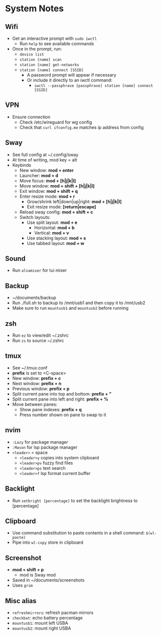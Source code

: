 # System Notes
## Wifi
  - Get an interactive prompt with `sudo iwctl`
    - Run `help` to see available commands
  - Once in the prompt, run:
    - `device list`
    - `station [name] scan`
    - `station [name] get-networks`
    - `station [name] connect [SSID]`
      - A password prompt will appear if necessary
      - Or include it directly to an iwctl command:
        - `iwctl --passphrase [passphrase] station [name] connect [SSID]`
## VPN
  - Ensure connection
      - Check /etc/wireguard for wg config
      - Check that `curl ifconfig.me` matches ip address from config
## Sway
  - See full config at ~/.config/sway
  - At time of writing, mod key = alt
  - Keybinds
    - New window: **mod + enter**
    - Launcher: **mod + d**
    - Move focus: **mod + \[h|j|k|l\]**
    - Move window: **mod + shift + \[h|j|k|l\]**
    - Exit window: **mod + shift + q**
    - Enter resize mode: **mod + r**
      - Grow/shrink left|down|up|right: **mod + \[h|j|k|l\]**
      - Exit resize mode: **\[return|escape\]**
    - Reload sway config: **mod + shift + c**
    - Switch layouts:
      - Use split layout: **mod + e**
          - Horizontal: **mod + b**
          - Vertical: **mod + v**
      - Use stacking layout: **mod + s**
      - Use tabbed layout: **mod + w**
## Sound
  - Run `alsamixer` for tui mixer
## Backup
  - ~/documents/backup
  - Run ./full.sh to backup to /mnt/usb1 and then copy it to /mnt/usb2
  - Make sure to run `mountusb1` and `mountusb2` before running
## zsh
  - Run `ez` to view/edit ~/.zshrc
  - Run `zs` to source ~/.zshrc
## tmux
  - See ~/.tmux.conf
  - **prefix** is set to \<C-space>
  - New window: **prefix + c**
  - Next window: **prefix + n**
  - Previous window: **prefix + p**
  - Split current pane into top and bottom: **prefix + "**
  - Split current pane into left and right: **prefix + %**
  - Move between panes:
    - Show pane indexes: **prefix + q**
    - Press number shown on pane to swap to it
## nvim
  - `:Lazy` for package manager
  - `:Mason` for lsp package manager
  - `<leader>` = space
      - `<leader>y` copies into system clipboard
      - `<leader>pv` fuzzy find files
      - `<leader>ps` text search
      - `<leader>f` lsp format current buffer
## Backlight
  - Run `setbright [percentage]` to set the backlight brightness to \[percentage\]
## Clipboard
  - Use command substitution to paste contents in a shell command: `$(wl-paste)`
  - Pipe into `wl-copy` store in clipboard
## Screenshot
  - **mod + shift + p**
    - mod is Sway mod
  - Saved in ~/documents/screenshots
  - Uses `grim`
## Misc alias
  - `refreshmirrors`: refresh pacman mirrors
  - `checkbat`: echo battery percentage
  - `mountusb1`: mount left USBA
  - `mountusb2`: mount right USBA


